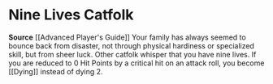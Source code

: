 ﻿---
id: '61'
name: Nine Lives Catfolk
rarity: Common
source: '[[DATABASE/source/Advanced Player''s Guide|Advanced Player''s Guide]]'
trait: null
type: Heritage

---
# Nine Lives Catfolk

**Source** [[Advanced Player's Guide]] 
Your family has always seemed to bounce back from disaster, not through physical hardiness or specialized skill, but from sheer luck. Other catfolk whisper that you have nine lives. If you are reduced to 0 Hit Points by a critical hit on an attack roll, you become [[Dying]] instead of dying 2.